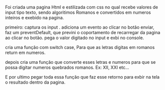 Foi criada uma pagina Html e estilizada com css
no qual recebe valores de input tipo texto, sendo algoritimos Romanos e convertidos em numeros inteiros e exebido na pagina.

primeiro: captura os input .
adiciona um evento ao clicar no botão enviar, faz um preventDefault, que previni o coportamento de recarregar da pagina ao clicar no botão.
pega o valor digitado no input e exbi no console.

cria uma função 
com switch case, Para que as letras digitas em romanos return em numeros.

depois cria uma função que converte esses letras e numeros para que se possa digitar numeros quebrados romanos.
Ex: XII, XXI etc...

E por ultimo pegar toda essa função que faz esse retorno para exbir na tela o resultado dentro da pagina.  

